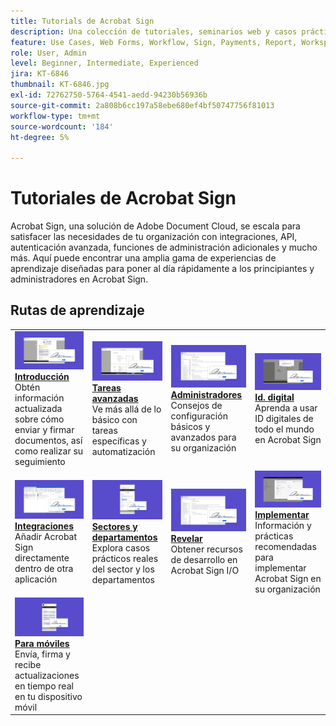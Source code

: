```yaml
---
title: Tutorials de Acrobat Sign
description: Una colección de tutoriales, seminarios web y casos prácticos diseñada para poner al día rápidamente a los principiantes y administradores sobre Acrobat Sign
feature: Use Cases, Web Forms, Workflow, Sign, Payments, Report, Workspace, Deadline, Administration, Digital ID, Form, Integrations, Mobile, Skill Builder
role: User, Admin
level: Beginner, Intermediate, Experienced
jira: KT-6846
thumbnail: KT-6846.jpg
exl-id: 72762750-5764-4541-aedd-94230b56936b
source-git-commit: 2a808b6cc197a58ebe680ef4bf50747756f81013
workflow-type: tm+mt
source-wordcount: '184'
ht-degree: 5%

---
```


# Tutoriales de Acrobat Sign

Acrobat Sign, una solución de Adobe Document Cloud, se escala para satisfacer las necesidades de tu organización con integraciones, API, autenticación avanzada, funciones de administración adicionales y mucho más. Aquí puede encontrar una amplia gama de experiencias de aprendizaje diseñadas para poner al día rápidamente a los principiantes y administradores en Acrobat Sign.

<div id="recs-overview-body-1"></div>
<div id="recs-overview-body-2"></div>
<div id="recs-overview-body-3"></div>
<div id="recs-overview-body-4"></div>
<div id="recs-overview-body-5"></div>
<div id="recs-overview-body-6"></div>

## Rutas de aprendizaje

<table style="table-layout:fixed">
<tr>
  <td>
    <a href="sign-beginner-tutorials/beginner-users-overview.md">
      <img alt="Introducción" src="assets/gettingstartednew.png" />
    </a>
    <div>
    <a href="sign-beginner-tutorials/beginner-users-overview.md"><strong>Introducción</strong></a>
    </div>
    Obtén información actualizada sobre cómo enviar y firmar documentos, así como realizar su seguimiento
    <br>
  </td>
  <td>
    <a href="sign-advanced-users/advanced-users-overview.md">
      <img alt="Tareas avanzadas" src="assets/advanced-tasks.png" />
    </a>
    <div>
    <a href="sign-advanced-users/advanced-users-overview.md"><strong>Tareas avanzadas</strong></a>
    </div>
    Ve más allá de lo básico con tareas específicas y automatización
    <br>
  </td>
   <td>
    <a href="admin/intro-admin-overview.md">
      <img alt="Administradores" src="assets/administer.png" />
    </a>
    <div>
    <a href="admin/intro-admin-overview.md"><strong>Administradores</strong></a>
    </div>
    Consejos de configuración básicos y avanzados para su organización
    <br>
  </td>
   <td>
    <a href="digitalid/digitalid-overview.md">
      <img alt="ID digital" src="assets/identity.png" />
    </a>
    <div>
    <a href="digitalid/digitalid-overview.md"><strong>Id. digital</strong></a>
    </div>
    Aprenda a usar ID digitales de todo el mundo en Acrobat Sign
    <br>
  </td>
</tr>
<tr>
    <td>
    <a href="integrations/integrations-overview.md">
      <img alt="Integraciones" src="assets/integrations.png" />
    </a>
    <div>
    <a href="integrations/integrations-overview.md"><strong>Integraciones</strong></a>
    </div>
    Añadir Acrobat Sign directamente dentro de otra aplicación
    <br>
    </td>
  <td>
    <a href="sign-usecase/expand-inspire-overview.md">
      <img alt="Sectores y departamentos" src="assets/industries.png" />
    </a>
    <div>
    <a href="sign-usecase/expand-inspire-overview.md"><strong>Sectores y departamentos</strong></a>
    </div>
    Explora casos prácticos reales del sector y los departamentos
    <br>
  </td>
  <td>
    <a href="develop/develop-overview.md">
      <img alt="Revelar" src="assets/develop.png" />
    </a>
    <div>
    <a href="develop/develop-overview.md"><strong>Revelar</strong></a>
    </div>
    Obtener recursos de desarrollo en Acrobat Sign I/O
    <br>
  </td>
  <td>
    <a href="deploy-overview.md">
      <img alt="Implementación" src="assets/deploy.png" />
    </a>
    <div>
    <a href="deploy-overview.md"><strong>Implementar</strong></a>
    </div>
    Información y prácticas recomendadas para implementar Acrobat Sign en su organización
    <br>
  </td>
</tr>
<tr>
  <td>
    <a href="mobile/mobile-overview.md">
      <img alt="Móvil" src="assets/mobile.png" />
    </a>
    <div>
    <a href="mobile/mobile-overview.md"><strong>Para móviles</strong></a>
    </div>
    Envía, firma y recibe actualizaciones en tiempo real en tu dispositivo móvil
    <br>
  </td>
</tr>
</table>
